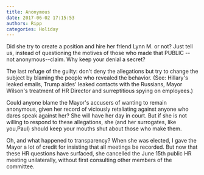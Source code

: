 ```yaml
---
title: Anonymous
date: 2017-06-02 17:15:53
authors: Ripp
categories: Holiday
---
```


 Did she try to create a position and hire her friend Lynn M. or not?  Just tell us, instead of questioning the motives of those who made that PUBLIC --not anonymous--claim.  Why keep your denial a secret?

The last refuge of the guilty:  don't deny the allegations but try to change the subject by blaming the people who revealed the behavior. (See:  Hillary's leaked emails, Trump aides' leaked contacts with the Russians, Mayor Wilson's treatment of HR Director and surreptitious spying on employees.)  

Could anyone blame the Mayor's accusers of wanting to remain anonymous, given her record of viciously retaliating against anyone who dares speak against her?  She will have her day in court. But if she is not willing to respond to these allegations, she (and her surrogates, like you,Paul) should keep your mouths shut about those who make them.

Oh, and what happened to transparency? When she was elected, I gave the Mayor a lot of credit for insisting that all meetings be recorded.  But now that these HR questions have surfaced, she cancelled the June 15th public HR meeting unilaterally, without first consulting other members of the committee.